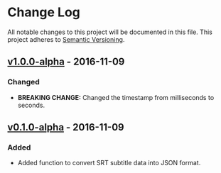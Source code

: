 # Change Log
All notable changes to this project will be documented in this file.
This project adheres to [Semantic Versioning](http://semver.org/).


## [v1.0.0-alpha] - 2016-11-09

### Changed

- **BREAKING CHANGE:** Changed the timestamp from milliseconds to seconds.


## [v0.1.0-alpha] - 2016-11-09

### Added

- Added function to convert SRT subtitle data into JSON format.


[Latest]: https://github.com/MrSlide/parseSRT/tree/master
[Unreleased]: https://github.com/MrSlide/parseSRT/compare/v1.0.0-alpha...develop
[v1.0.0-alpha]: https://github.com/MrSlide/parseSRT/tree/v1.0.0-alpha
[v0.1.0-alpha]: https://github.com/MrSlide/parseSRT/tree/v0.1.0-alpha
